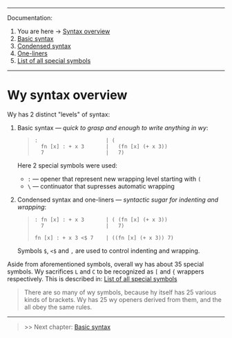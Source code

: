 
---
Documentation:
1. You are here -> [Syntax overview](https://github.com/rmnavr/wy/blob/main/docs/01_Overview.md)
2. [Basic syntax](https://github.com/rmnavr/wy/blob/main/docs/02_Basic.md) 
3. [Condensed syntax](https://github.com/rmnavr/wy/blob/main/docs/03_Condensed.md)
4. [One-liners](https://github.com/rmnavr/wy/blob/main/docs/04_One_liners.md) 
5. [List of all special symbols](https://github.com/rmnavr/wy/blob/main/docs/05_Symbols.md)
---

# Wy syntax overview

Wy has 2 distinct "levels" of syntax:

1. Basic syntax *— quick to grasp and enough to write anything in wy*:
   > ```hy
   > :                      | (
   >   fn [x] : + x 3       |   (fn [x] (+ x 3))
   >   7                    |   7)
   > ```

   Here 2 special symbols were used:
   - `:` — opener that represent new wrapping level starting with `(`
   - `\` — continuator that supresses automatic wrapping

2. Condensed syntax and one-liners *— syntactic sugar for indenting and wrapping*:
   > ```hy
   > : fn [x] : + x 3       | ( (fn [x] (+ x 3))    
   >   7                    |   7)
   > 
   > fn [x] : + x 3 <$ 7    | ((fn [x] (+ x 3)) 7)
   > ```

   Symbols `$`, `<$` and `,` are used to control indenting and wrapping.

Aside from aforementioned symbols, overall wy has about 35 special symbols.
Wy sacrifices `L` and `C` to be recognized as `[` and `{` wrappers respectively.
This is described in: [List of all special symbols](https://github.com/rmnavr/wy/blob/main/docs/05_Symbols.md)

> There are so many of wy symbols, because hy itself has 25 various kinds of brackets.
> Wy has 25 wy openers derived from them, and the all obey the same rules.

---

> \>\> Next chapter: [Basic syntax](https://github.com/rmnavr/wy/blob/main/docs/02_Basic.md) 
